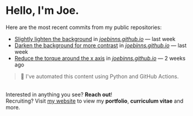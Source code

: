 # Hello, I'm Joe.
Here are the most recent commits from my public repositories:<br>
<!--activity_section_start-->
- [Slightly lighten the background](https://github.com/joebinns/joebinns.github.io/commit/68b2c8d14b798b7cc3b0adb84a8340280b7ca9ef) in [*joebinns.github.io*](https://github.com/joebinns/joebinns.github.io) — last week
- [Darken the background for more contrast](https://github.com/joebinns/joebinns.github.io/commit/46a417abc4de9d81bd689ee27455b63c228fe95a) in [*joebinns.github.io*](https://github.com/joebinns/joebinns.github.io) — last week
- [Reduce the torque around the x axis](https://github.com/joebinns/joebinns.github.io/commit/b815e7ae8a1f3bc5e41b2e6cbef4bfa2fab0aead) in [*joebinns.github.io*](https://github.com/joebinns/joebinns.github.io) — 2 weeks ago
<!--activity_section_end-->
> 🚀 I've automated this content using Python  and GitHub Actions.

<br>Interested in anything you see? **Reach out**!<br>
Recruiting? Visit [my website](https://joebinns.com/) to view my **portfolio**, **curriculum vitae** and more.
